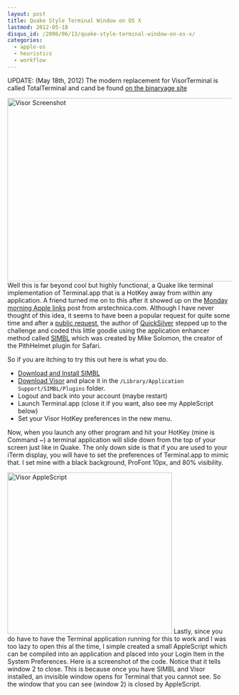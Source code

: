 ```yaml
--- 
layout: post
title: Quake Style Terminal Window on OS X
lastmod: 2012-05-18
disqus_id: /2006/06/13/quake-style-terminal-window-on-os-x/
categories: 
  - apple-os
  - heuristics
  - workflow
---
```


<aside class="flash_info">
  UPDATE: (May 18th, 2012) The modern replacement for VisorTerminal is called TotalTerminal and cand be found <a href="http://totalterminal.binaryage.com/">on the binaryage site</a>
</aside>

<p>
  <img src="/assets/visor_screenshot.jpg" alt="Visor Screenshot" width="550" height="413" class="floatr ml20 shadow" /> Well this is far beyond cool but highly functional, a Quake like terminal implementation of Terminal.app that is a HotKey away from within any application. A friend turned me on to this after it showed up on the <a href="http://arstechnica.com/journals/apple.ars/2006/6/12/4291">Monday morning Apple links</a> post from arstechnica.com. Although I have never thought of this idea, it seems to have been a popular request for quite some time and after a <a href="http://episteme.arstechnica.com/eve/forums/a/tpc/f/8300945231/m/332004739731">public request</a>, the author of <a href="http://quicksilver.blacktree.com/">QuickSilver</a> stepped up to the challenge and coded this little goodie using the application enhancer method called <a href="http://www.culater.net/software/SIMBL/SIMBL.php">SIMBL</a> which was created by Mike Solomon, the creator of the PithHelmet plugin for Safari.
</p>

<p>So if you are itching to try this out here is what you do.</p>

<ul>
  <li><a href="http://www.culater.net/dl/files/SIMBL-0.8.1.tbz">Download and Install SIMBL</a> </li>
  <li><a href="http://download.blacktree.com/Visor.zip">Download Visor</a> and place it in the <code>/Library/Application Support/SIMBL/Plugins</code> folder.</li>
  <li>Logout and back into your account (maybe restart) </li>
  <li>Launch Terminal.app (close it if you want, also see my AppleScript below)  </li>
  <li>Set your Visor HotKey preferences in the new menu. </li>
</ul>

<p>
  Now, when you launch any other program and hit your HotKey (mine is Command ~) a terminal application will slide down from the top of your screen just like in Quake. The only down side is that if you are used to your iTerm display, you will have to set the preferences of Terminal.app to mimic that. I set mine with a black background, ProFont 10px, and 80% visibility.
</p>

<p class="clearfix">
  <img src="/assets/termina_applescript.gif" alt="Visor AppleScript" width="370" height="363" class="floatl mr20 shadow" />  Lastly, since you do have to have the Terminal application running for this to work and I was too lazy to open this al the time, I simple created a small AppleScript which can be compiled into an application and placed into your Login Item in the System Preferences. Here is a screenshot of the code. Notice that it tells window 2 to close. This is because once you have SIMBL and Visor installed, an invisible window opens for Terminal that you cannot see. So the window that you can see (window 2) is closed by AppleScript.
</p>


